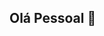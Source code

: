 ## Olá Pessoal 👋

<!--
**jvpf1/jvpf1** is a ✨ _special_ ✨ repository because its `README.md` (this file) appears on your GitHub profile.

Here are some ideas to get you started:

- 📒Estudante de Sistemas de Informação
- 📈Ciência de Dados
- 👨‍💻Sempre em busca de novos conhecimentos
